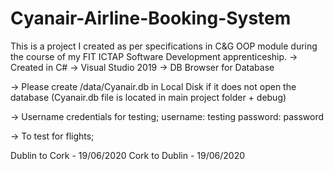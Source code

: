 # Cyanair-Airline-Booking-System
 This is a project I created as per specifications in C&amp;G OOP module during the course of my FIT ICTAP Software Development apprenticeship. 
 -> Created in C# 
 -> Visual Studio 2019
 -> DB Browser for Database



-> Please create /data/Cyanair.db in Local Disk if it does not open the database
(Cyanair.db file is located in main project folder + debug)


-> Username credentials for testing; 
username: testing
password: password

-> To test for flights;

Dublin to Cork - 19/06/2020
Cork to Dublin - 19/06/2020
